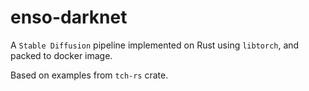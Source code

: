 # enso-darknet

A `Stable Diffusion` pipeline implemented on Rust using `libtorch`, and packed to docker image.

Based on examples from `tch-rs` crate.